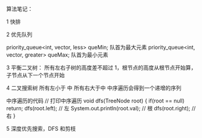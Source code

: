 算法笔记：

1 快排

2 优先队列

priority_queue<int, vector<int>, less<int>> queMin; 队首为最大元素
priority_queue<int, vector<int>, greater<int>> queMax; 队首为最小元素

3 平衡二叉树：
所有左右子树的高度差不超过 1，根节点的高度从根节点开始算，子节点从下一个节点开始

4 二叉搜索树
所有左小于 中 所有右大于中
中序遍历会得到一个递增的序列

中序遍历的代码
// 打印中序遍历
void dfs(TreeNode root) {
if(root == null) return;
dfs(root.left); // 左
System.out.println(root.val); // 根
dfs(root.right); // 右
}

5 深度优先搜索，DFS 和剪枝
